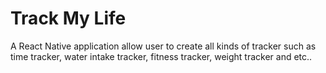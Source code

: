 # Track My Life
A React Native application allow user to create all kinds of tracker such as time tracker, water intake tracker, fitness tracker, weight tracker and etc.. 
